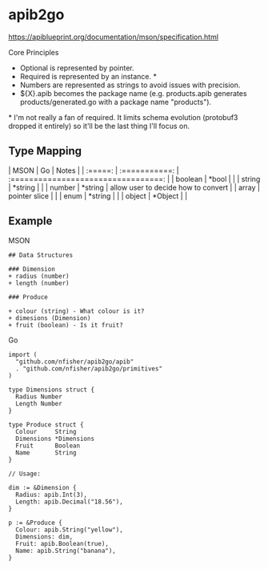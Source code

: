 # apib2go

https://apiblueprint.org/documentation/mson/specification.html

Core Principles

- Optional is represented by pointer.
- Required is represented by an instance. \*
- Numbers are represented as strings to avoid issues with precision.
- ${X}.apib becomes the package name (e.g. products.apib generates products/generated.go with a package name "products").

\* I'm not really a fan of required. It limits schema evolution (protobuf3 dropped it entirely) so it'll be the last thing I'll focus on.

## Type Mapping

| MSON    | Go            | Notes                               |
| :=====: | :===========: | :=================================: |
| boolean | \*bool        |                                     |
| string  | \*string      |                                     |
| number  | \*string      | allow user to decide how to convert |
| array   | pointer slice |                                     |
| enum    | \*string      |                                     |
| object  | \*Object      |                                     |

## Example

MSON

```
## Data Structures

### Dimension
+ radius (number)
+ length (number)

### Produce

+ colour (string) - What colour is it?
+ dimesions (Dimension)
+ fruit (boolean) - Is it fruit?
```

Go
```
import (
  "github.com/nfisher/apib2go/apib"
  . "github.com/nfisher/apib2go/primitives"
)

type Dimensions struct {
  Radius Number
  Length Number
}

type Produce struct {
  Colour     String
  Dimensions *Dimensions
  Fruit      Boolean
  Name       String
}

// Usage:

dim := &Dimension {
  Radius: apib.Int(3),
  Length: apib.Decimal("18.56"),
}

p := &Produce {
  Colour: apib.String("yellow"),
  Dimensions: dim,
  Fruit: apib.Boolean(true),
  Name: apib.String("banana"),
}
```
